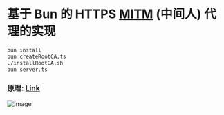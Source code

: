 # 基于 Bun 的 HTTPS [MITM](https://www.wikiwand.com/zh/articles/%E4%B8%AD%E9%97%B4%E4%BA%BA%E6%94%BB%E5%87%BB) (中间人) 代理的实现

```bash
bun install
bun createRootCA.ts
./installRootCA.sh
bun server.ts
```

### 原理: [Link](https://github.com/wuchangming/https-mitm-proxy-handbook)

![image](https://github.com/user-attachments/assets/73d83cd9-2696-48b0-9147-83aa359e7f24)
